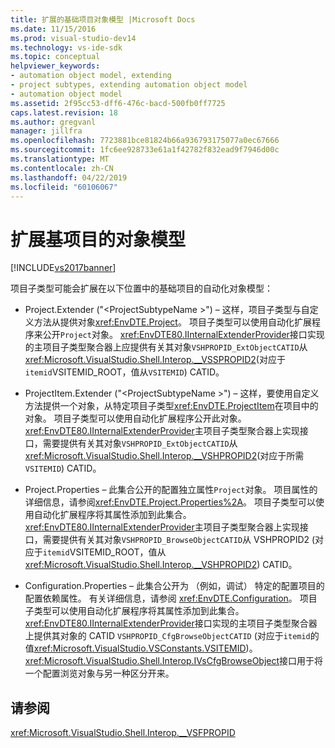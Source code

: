 ```yaml
---
title: 扩展的基础项目对象模型 |Microsoft Docs
ms.date: 11/15/2016
ms.prod: visual-studio-dev14
ms.technology: vs-ide-sdk
ms.topic: conceptual
helpviewer_keywords:
- automation object model, extending
- project subtypes, extending automation object model
- automation object model
ms.assetid: 2f95cc53-dff6-476c-bacd-500fb0ff7725
caps.latest.revision: 18
ms.author: gregvanl
manager: jillfra
ms.openlocfilehash: 7723881bce81824b66a936793175077a0ec67666
ms.sourcegitcommit: 1fc6ee928733e61a1f42782f832ead9f7946d00c
ms.translationtype: MT
ms.contentlocale: zh-CN
ms.lasthandoff: 04/22/2019
ms.locfileid: "60106067"
---
```

# <a name="extending-the-object-model-of-the-base-project"></a>扩展基项目的对象模型
[!INCLUDE[vs2017banner](../../includes/vs2017banner.md)]

项目子类型可能会扩展在以下位置中的基础项目的自动化对象模型：  
  
- Project.Extender ("\<ProjectSubtypeName >") – 这样，项目子类型与自定义方法从提供对象<xref:EnvDTE.Project>。 项目子类型可以使用自动化扩展程序来公开`Project`对象。 <xref:EnvDTE80.IInternalExtenderProvider>接口实现的主项目子类型聚合器上应提供有关其对象`VSHPROPID_ExtObjectCATID`从<xref:Microsoft.VisualStudio.Shell.Interop.__VSSPROPID2>(对应于`itemid`VSITEMID_ROOT，值从`VSITEMID`) CATID。  
  
- ProjectItem.Extender ("\<ProjectSubtypeName >") – 这样，要使用自定义方法提供一个对象，从特定项目子类型<xref:EnvDTE.ProjectItem>在项目中的对象。 项目子类型可以使用自动化扩展程序公开此对象。 <xref:EnvDTE80.IInternalExtenderProvider>主项目子类型聚合器上实现接口，需要提供有关其对象`VSHPROPID_ExtObjectCATID`从<xref:Microsoft.VisualStudio.Shell.Interop.__VSHPROPID2>(对应于所需`VSITEMID`) CATID。  
  
- Project.Properties – 此集合公开的配置独立属性`Project`对象。 项目属性的详细信息，请参阅<xref:EnvDTE.Project.Properties%2A>。 项目子类型可以使用自动化扩展程序将其属性添加到此集合。 <xref:EnvDTE80.IInternalExtenderProvider>主项目子类型聚合器上实现接口，需要提供有关其对象`VSHPROPID_BrowseObjectCATID`从 VSHPROPID2 (对应于`itemid`VSITEMID_ROOT，值从<xref:Microsoft.VisualStudio.Shell.Interop.__VSHPROPID2>) CATID。  
  
- Configuration.Properties – 此集合公开为 （例如，调试） 特定的配置项目的配置依赖属性。 有关详细信息，请参阅 <xref:EnvDTE.Configuration>。 项目子类型可以使用自动化扩展程序将其属性添加到此集合。 <xref:EnvDTE80.IInternalExtenderProvider>接口实现的主项目子类型聚合器上提供其对象的 CATID `VSHPROPID_CfgBrowseObjectCATID` (对应于`itemid`的值<xref:Microsoft.VisualStudio.VSConstants.VSITEMID>)。 <xref:Microsoft.VisualStudio.Shell.Interop.IVsCfgBrowseObject>接口用于将一个配置浏览对象与另一种区分开来。  
  
## <a name="see-also"></a>请参阅  
 <xref:Microsoft.VisualStudio.Shell.Interop.__VSFPROPID>
